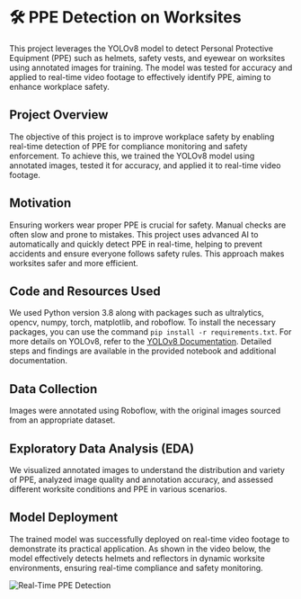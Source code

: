 # 🛠️ PPE Detection on Worksites

This project leverages the YOLOv8 model to detect Personal Protective Equipment (PPE) such as helmets, safety vests, and eyewear on worksites using annotated images for training. The model was tested for accuracy and applied to real-time video footage to effectively identify PPE, aiming to enhance workplace safety.

## Project Overview
The objective of this project is to improve workplace safety by enabling real-time detection of PPE for compliance monitoring and safety enforcement. To achieve this, we trained the YOLOv8 model using annotated images, tested it for accuracy, and applied it to real-time video footage.

## Motivation
Ensuring workers wear proper PPE is crucial for safety. Manual checks are often slow and prone to mistakes. This project uses advanced AI to automatically and quickly detect PPE in real-time, helping to prevent accidents and ensure everyone follows safety rules. This approach makes worksites safer and more efficient.

## Code and Resources Used
We used Python version 3.8 along with packages such as ultralytics, opencv, numpy, torch, matplotlib, and roboflow. To install the necessary packages, you can use the command `pip install -r requirements.txt`. For more details on YOLOv8, refer to the [YOLOv8 Documentation](https://github.com/ultralytics/yolov8). Detailed steps and findings are available in the provided notebook and additional documentation.

## Data Collection
Images were annotated using Roboflow, with the original images sourced from an appropriate dataset.

## Exploratory Data Analysis (EDA)
We visualized annotated images to understand the distribution and variety of PPE, analyzed image quality and annotation accuracy, and assessed different worksite conditions and PPE in various scenarios.

## Model Deployment
The trained model was successfully deployed on real-time video footage to demonstrate its practical application. As shown in the video below, the model effectively detects helmets and reflectors in dynamic worksite environments, ensuring real-time compliance and safety monitoring.

![Real-Time PPE Detection](Output1-ezgif.com-video-to-gif-converter.gif)

